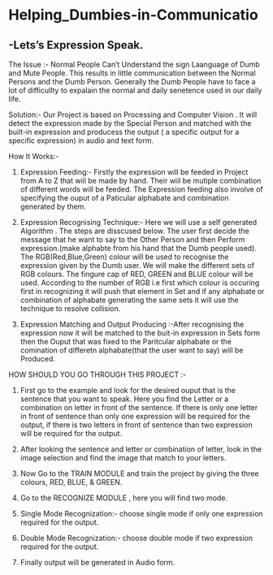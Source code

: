 # Helping_Dumbies-in-Communicatio

## -Lets’s Expression Speak.

The Issue :- Normal People Can’t Understand the sign
Laanguage of Dumb and Mute People. This results in little
communication between the Normal Persons and the Dumb
Person. Generally the Dumb People have to face a lot of
difficullty to expalain the normal and daily senetence used in
our daily life.

Solution:- Our Project is based on Processing and
Computer Vision . It will detect the expression made by the
Special Person and matched with the built-in expression and
producess the output ( a specific output for a specific
expression) in audio and text form.

How It Works:-
1. Expression Feeding:- Firstly the expression will be feeded in
Project from A to Z that wiil be made by hand. Their wiil be
mutiple combination of different words will be feeded. The
Expression feeding also involve of specifying the ouput of
a Paticular alphabate and combination generated by
them.

2. Expression Recognising Technique:- Here we will use a
self generated Algorithm . The steps are disscused below.
The user first decide the message that he want to say to the
Other Person and then Perform expression.(make alphabte
from his hand that the Dumb people used). The
RGB(Red,Blue,Green) colour will be used to recognise the
expression given by the Dumb user. We will make the
different sets of RGB colours. The fingure cap of RED,
GREEN and BLUE colour will be used. According to the
number of RGB i.e first which colour is occuring first in
recognizing it will push that element in Set and if any
alphabate or combination of alphabate generating the same
sets it will use the technique to resolve collision.

3. Expression Matching and Output Producing :-After
recognising the expression now it will be matched to the
buit-in expression in Sets form then the Ouput that was
fixed to the Paritcular alphabate or the comination of
differetn alphabate(that the user want to say) will be
Produced.

HOW SHOULD YOU GO THROUGH THIS PROJECT :-
1. First go to the example and look for the desired ouput
that is the sentence that you want to speak. Here you
find the Letter or a combination on letter in front of the
sentence. If there is only one letter in front of sentence
than only one expression will be required for the
output, if there is two letters in front of sentence than
two expression will be required for the output.
2. After looking the sentence and letter or combination of
letter, look in the image selection and find the image
that match to your letters.
3. Now Go to the TRAIN MODULE and train the project by
giving the three colours, RED, BLUE, &amp; GREEN.
4. Go to the RECOGNIZE MODULE , here you will find two
mode.
1. Single Mode Recognization:- choose single mode if
only one expression required for the output.
2. Double Mode Recognization:- choose double mode if
two expression required for the output.

5. Finally output will be generated in Audio form.
